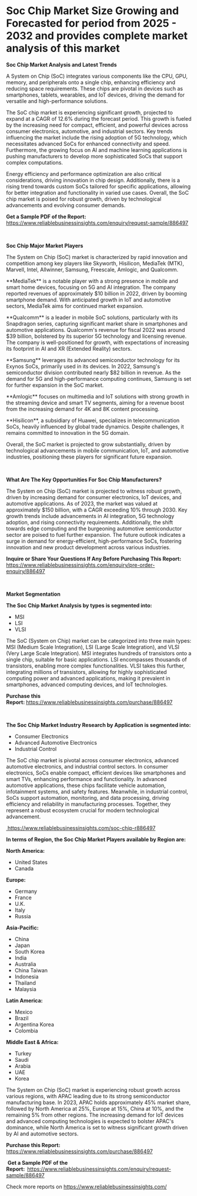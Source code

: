 <p><h1>Soc Chip Market Size Growing and Forecasted for period from 2025 - 2032 and provides complete market analysis of this market</h1></p><p><strong>Soc Chip Market Analysis and Latest Trends</strong></p>
<p><p>A System on Chip (SoC) integrates various components like the CPU, GPU, memory, and peripherals onto a single chip, enhancing efficiency and reducing space requirements. These chips are pivotal in devices such as smartphones, tablets, wearables, and IoT devices, driving the demand for versatile and high-performance solutions.</p><p>The SoC chip market is experiencing significant growth, projected to expand at a CAGR of 12.6% during the forecast period. This growth is fueled by the increasing need for compact, efficient, and powerful devices across consumer electronics, automotive, and industrial sectors. Key trends influencing the market include the rising adoption of 5G technology, which necessitates advanced SoCs for enhanced connectivity and speed. Furthermore, the growing focus on AI and machine learning applications is pushing manufacturers to develop more sophisticated SoCs that support complex computations.</p><p>Energy efficiency and performance optimization are also critical considerations, driving innovation in chip design. Additionally, there is a rising trend towards custom SoCs tailored for specific applications, allowing for better integration and functionality in varied use cases. Overall, the SoC chip market is poised for robust growth, driven by technological advancements and evolving consumer demands.</p></p>
<p><strong>Get a Sample PDF of the Report:&nbsp;</strong> <a href="https://www.reliablebusinessinsights.com/enquiry/request-sample/886497?utm_campaign=2190&utm_medium=2&utm_source=Github&utm_content=ia&utm_term=06042025&utm_id=soc-chip">https://www.reliablebusinessinsights.com/enquiry/request-sample/886497</a></p>
<p>&nbsp;</p>
<p><strong>Soc Chip Major Market Players</strong></p>
<p><p>The System on Chip (SoC) market is characterized by rapid innovation and competition among key players like Skyworth, Hisilicon, MediaTek (MTK), Marvell, Intel, Allwinner, Samsung, Freescale, Amlogic, and Qualcomm. </p><p>**MediaTek** is a notable player with a strong presence in mobile and smart home devices, focusing on 5G and AI integration. The company reported revenues of approximately $10 billion in 2022, driven by booming smartphone demand. With anticipated growth in IoT and automotive sectors, MediaTek aims for continued market expansion.</p><p>**Qualcomm** is a leader in mobile SoC solutions, particularly with its Snapdragon series, capturing significant market share in smartphones and automotive applications. Qualcomm's revenue for fiscal 2022 was around $39 billion, bolstered by its superior 5G technology and licensing revenue. The company is well-positioned for growth, with expectations of increasing its footprint in AI and XR (Extended Reality) sectors.</p><p>**Samsung** leverages its advanced semiconductor technology for its Exynos SoCs, primarily used in its devices. In 2022, Samsung's semiconductor division contributed nearly $82 billion in revenue. As the demand for 5G and high-performance computing continues, Samsung is set for further expansion in the SoC market.</p><p>**Amlogic** focuses on multimedia and IoT solutions with strong growth in the streaming device and smart TV segments, aiming for a revenue boost from the increasing demand for 4K and 8K content processing.</p><p>**Hisilicon**, a subsidiary of Huawei, specializes in telecommunication SoCs, heavily influenced by global trade dynamics. Despite challenges, it remains committed to innovation in the 5G domain.</p><p>Overall, the SoC market is projected to grow substantially, driven by technological advancements in mobile communication, IoT, and automotive industries, positioning these players for significant future expansion.</p></p>
<p>&nbsp;</p>
<p><strong>What Are The Key Opportunities For Soc Chip Manufacturers?</strong></p>
<p><p>The System on Chip (SoC) market is projected to witness robust growth, driven by increasing demand for consumer electronics, IoT devices, and automotive applications. As of 2023, the market was valued at approximately $150 billion, with a CAGR exceeding 10% through 2030. Key growth trends include advancements in AI integration, 5G technology adoption, and rising connectivity requirements. Additionally, the shift towards edge computing and the burgeoning automotive semiconductor sector are poised to fuel further expansion. The future outlook indicates a surge in demand for energy-efficient, high-performance SoCs, fostering innovation and new product development across various industries.</p></p>
<p><strong>Inquire or Share Your Questions If Any Before Purchasing This Report:</strong> <a href="https://www.reliablebusinessinsights.com/enquiry/pre-order-enquiry/886497?utm_campaign=2190&utm_medium=2&utm_source=Github&utm_content=ia&utm_term=06042025&utm_id=soc-chip">https://www.reliablebusinessinsights.com/enquiry/pre-order-enquiry/886497</a></p>
<p>&nbsp;</p>
<p><strong>Market Segmentation</strong></p>
<p><strong>The Soc Chip Market Analysis by types is segmented into:</strong></p>
<p><ul><li>MSI</li><li>LSI</li><li>VLSI</li></ul></p>
<p><p>The SoC (System on Chip) market can be categorized into three main types: MSI (Medium Scale Integration), LSI (Large Scale Integration), and VLSI (Very Large Scale Integration). MSI integrates hundreds of transistors onto a single chip, suitable for basic applications. LSI encompasses thousands of transistors, enabling more complex functionalities. VLSI takes this further, integrating millions of transistors, allowing for highly sophisticated computing power and advanced applications, making it prevalent in smartphones, advanced computing devices, and IoT technologies.</p></p>
<p><strong>Purchase this Report:&nbsp;</strong><a href="https://www.reliablebusinessinsights.com/purchase/886497?utm_campaign=2190&utm_medium=2&utm_source=Github&utm_content=ia&utm_term=06042025&utm_id=soc-chip">https://www.reliablebusinessinsights.com/purchase/886497</a></p>
<p>&nbsp;</p>
<p><strong>The Soc Chip Market Industry Research by Application is segmented into:</strong></p>
<p><ul><li>Consumer Electronics</li><li>Advanced Automotive Electronics</li><li>Industrial Control</li></ul></p>
<p><p>The SoC chip market is pivotal across consumer electronics, advanced automotive electronics, and industrial control sectors. In consumer electronics, SoCs enable compact, efficient devices like smartphones and smart TVs, enhancing performance and functionality. In advanced automotive applications, these chips facilitate vehicle automation, infotainment systems, and safety features. Meanwhile, in industrial control, SoCs support automation, monitoring, and data processing, driving efficiency and reliability in manufacturing processes. Together, they represent a robust ecosystem crucial for modern technological advancement.</p></p>
<p><a href="https://www.reliablebusinessinsights.com/soc-chip-r886497?utm_campaign=2190&utm_medium=2&utm_source=Github&utm_content=ia&utm_term=06042025&utm_id=soc-chip">&nbsp;https://www.reliablebusinessinsights.com/soc-chip-r886497</a></p>
<p><strong>In terms of Region, the Soc Chip Market Players available by Region are:</strong></p>
<p>
    <p> <strong> North America: </strong>
        <ul>
            <li>United States</li>
            <li>Canada</li>
        </ul>
        </p> 
    <p> <strong> Europe: </strong>
        <ul>
            <li>Germany</li>
            <li>France</li>
            <li>U.K.</li>
            <li>Italy</li>
            <li>Russia</li>
        </ul>
        </p> 
    <p> <strong> Asia-Pacific: </strong>
        <ul>
            <li>China</li>
            <li>Japan</li>
            <li>South Korea</li>
            <li>India</li>
            <li>Australia</li>
            <li>China Taiwan</li>
            <li>Indonesia</li>
            <li>Thailand</li>
            <li>Malaysia</li>
        </ul>
        </p> 
    <p> <strong> Latin America: </strong>
        <ul>
            <li>Mexico</li>
            <li>Brazil</li>
            <li>Argentina Korea</li>
            <li>Colombia</li>
        </ul>
        </p> 
    <p> <strong> Middle East & Africa: </strong>
        <ul>
            <li>Turkey</li>
            <li>Saudi</li>
            <li>Arabia</li>
            <li>UAE</li>
            <li>Korea</li>
        </ul>
    </p>
    </p>
<p><p>The System on Chip (SoC) market is experiencing robust growth across various regions, with APAC leading due to its strong semiconductor manufacturing base. In 2023, APAC holds approximately 45% market share, followed by North America at 25%, Europe at 15%, China at 10%, and the remaining 5% from other regions. The increasing demand for IoT devices and advanced computing technologies is expected to bolster APAC's dominance, while North America is set to witness significant growth driven by AI and automotive sectors.</p></p>
<p><strong>Purchase this Report: </strong><a href="https://www.reliablebusinessinsights.com/purchase/886497?utm_campaign=2190&utm_medium=2&utm_source=Github&utm_content=ia&utm_term=06042025&utm_id=soc-chip">https://www.reliablebusinessinsights.com/purchase/886497</a></p>
<p>&nbsp;<strong>Get a Sample PDF of the Report:&nbsp;&nbsp;</strong><a href="https://www.reliablebusinessinsights.com/enquiry/request-sample/886497?utm_campaign=2190&utm_medium=2&utm_source=Github&utm_content=ia&utm_term=06042025&utm_id=soc-chip">https://www.reliablebusinessinsights.com/enquiry/request-sample/886497</a></p>
<p><strong></strong></p>
<p>Check more reports on <a href="https://www.reliablebusinessinsights.com/?utm_campaign=2190&utm_medium=2&utm_source=Github&utm_content=ia&utm_term=06042025&utm_id=soc-chip">https://www.reliablebusinessinsights.com/</a></p>
